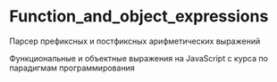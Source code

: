 # Function_and_object_expressions
Парсер префиксных и постфиксных арифметических выражений

Функциональные и  объектные выражения на JavaScript с курса по парадигмам программирования
